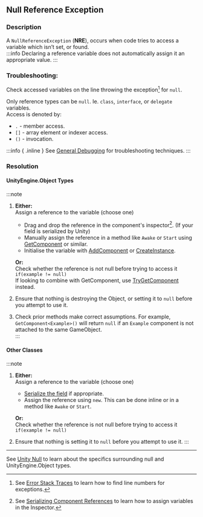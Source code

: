 ## Null Reference Exception
### Description
A `NullReferenceException` (**NRE**), occurs when code tries to access a variable which isn’t set, or found.  
:::info
Declaring a reference variable does not automatically assign it an appropriate value.
:::

### Troubleshooting:
Check accessed variables on the line throwing the exception[^1] for `null`.  

Only reference types can be `null`. Ie. `class`, `interface`, or `delegate` variables.  
Access is denoted by:
- `.`  - member access.
- `[]` - array element or indexer access.
- `()` - invocation.

:::info { .inline }
See [General Debugging](../../Debugging.md) for troubleshooting techniques.
:::

### Resolution
#### UnityEngine.Object Types
:::note
1. **Either:**  
    Assign a reference to the variable (choose one)
    - Drag and drop the reference in the component's inspector[^2]. (If your field is serialized by Unity)  
    - Manually assign the reference in a method like `Awake` or `Start` using [GetComponent](https://docs.unity3d.com/ScriptReference/GameObject.GetComponent.html) or similar.
    - Initialise the variable with [AddComponent](https://docs.unity3d.com/ScriptReference/GameObject.AddComponent.html) or [CreateInstance](https://docs.unity3d.com/ScriptReference/ScriptableObject.CreateInstance.html).

    **Or:**  
    Check whether the reference is not null before trying to access it  
    `if(example != null)`  
    If looking to combine with GetComponent, use [TryGetComponent](https://docs.unity3d.com/ScriptReference/Component.TryGetComponent.html) instead.
3. Ensure that nothing is destroying the Object, or setting it to `null` before you attempt to use it.
4. Check prior methods make correct assumptions. For example, `GetComponent<Example>()` will return `null` if an `Example` component is not attached to the same GameObject.  
:::
#### Other Classes
:::note
1. **Either:**  
   Assign a reference to the variable (choose one)
    - [Serialize the field](../../Variables/Serialization/Serialization%201/Serializing%20A%20Field%201.md) if appropriate.
    - Assign the reference using `new`. This can be done inline or in a method like `Awake` or `Start`.

   **Or:**  
   Check whether the reference is not null before trying to access it  
   `if(example != null)`
2. Ensure that nothing is setting it to `null` before you attempt to use it.
:::

---  

See [Unity Null](../../Other/Unity%20Null.md) to learn about the specifics surrounding null and UnityEngine.Object types.

[^1]: See [Error Stack Traces](../Stack%20Traces.md) to learn how to find line numbers for exceptions.  
[^2]: See [Serializing Component References](../../Variables/Other%20Members/Serializing%20Component%20References.md) to learn how to assign variables in the Inspector.  